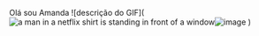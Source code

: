 Olá sou Amanda
![descrição do GIF](<img src="https://media1.tenor.com/m/gZqO7ZjyQO8AAAAd/wave-joe-goldberg.gif" alt="a man in a netflix shirt is standing in front of a window"/>![image](https://github.com/user-attachments/assets/2638bc8d-8152-4b93-94ba-6c8ccc93baf7)
)
